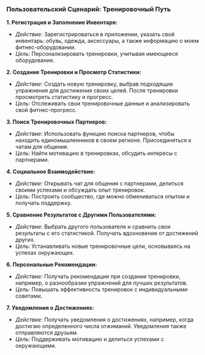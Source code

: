 ### Пользовательский Сценарий: Тренировочный Путь

**1. Регистрация и Заполнение Инвентаря:**
   - *Действие:* Зарегистрироваться в приложении, указать свой инвентарь: обувь, одежда, аксессуары, а также информацию о моем фитнес-оборудовании.
   - *Цель:* Персонализировать тренировки, учитывая имеющееся оборудование.

**2. Создание Тренировки и Просмотр Статистики:**
   - *Действие:* Создать новую тренировку, выбрав подходящие упражнения для достижения своих целей. После тренировки просмотреть статистику и прогресс.
   - *Цель:* Отслеживать свои тренировочные данные и анализировать свой фитнес-прогресс.

**3. Поиск Тренировочных Партнеров:**
   - *Действие:* Использовать функцию поиска партнеров, чтобы находить единомышленников в своем регионе. Присоединяться к чатам для общения.
   - *Цель:* Найти мотивацию в тренировках, обсудить интересы с партнерами.

**4. Социальное Взаимодействие:**
   - *Действие:* Открывать чат для общения с партнерами, делиться своими успехами и обсуждать опыт тренировок.
   - *Цель:* Построить сообщество, где можно обмениваться опытом и получать поддержку.

**5. Сравнение Результатов с Другими Пользователями:**
   - *Действие:* Выбрать другого пользователя и сравнить свои результаты с его статистикой. Получать вдохновение от достижений других.
   - *Цель:* Устанавливать новые тренировочные цели, основываясь на успехах окружающих.

**6. Персональные Рекомендации:**
   - *Действие:* Получать рекомендации при создании тренировки, например, о разнообразии упражнений для лучших результатов.
   - *Цель:* Повышать эффективность тренировок с индивидуальными советами.

**7. Уведомления о Достижениях:**
   - *Действие:* Получать уведомления о достижениях, например, когда достигаю определенного числа отжиманий. Уведомления также отправляются друзьям.
   - *Цель:* Поддерживать мотивацию и делиться успехами с окружающими.